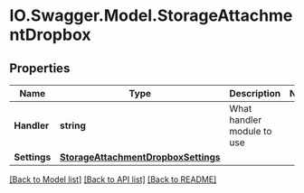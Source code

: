 # IO.Swagger.Model.StorageAttachmentDropbox
## Properties

Name | Type | Description | Notes
------------ | ------------- | ------------- | -------------
**Handler** | **string** | What handler module to use | 
**Settings** | [**StorageAttachmentDropboxSettings**](StorageAttachmentDropboxSettings.md) |  | 

[[Back to Model list]](../README.md#documentation-for-models) [[Back to API list]](../README.md#documentation-for-api-endpoints) [[Back to README]](../README.md)

